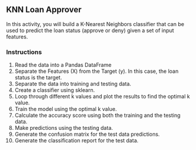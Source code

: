 ## KNN Loan Approver

In this activity, you will build a K-Nearest Neighbors classifier that can be used to predict the loan status (approve or deny) given a set of input features.

### Instructions

1. Read the data into a Pandas DataFrame
2. Separate the Features (X) from the Target (y). In this case, the loan status is the target.
3. Separate the data into training and testing data.
4. Create a classifier using sklearn.
5. Loop through different k values and plot the results to find the optimal k value.
6. Train the model using the optimal k value.
7. Calculate the accuracy score using both the training and the testing data.
8. Make predictions using the testing data.
9. Generate the confusion matrix for the test data predictions.
10. Generate the classification report for the test data.